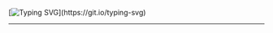 [![Typing SVG](https://readme-typing-svg.demolab.com?font=Orbitron&weight=500&size=40&duration=2000&color=21C43E&multiline=true&random=&width=436&height=126&lines=Welcome!;this+is+zajinmori.)](https://git.io/typing-svg)
<hr>
